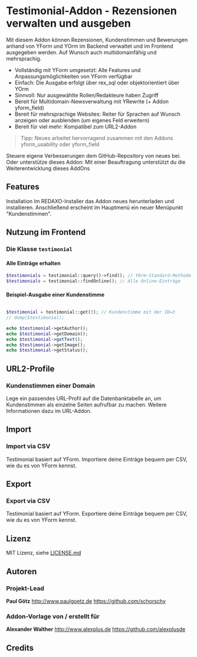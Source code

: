 # Testimonial-Addon - Rezensionen verwalten und ausgeben

Mit diesem Addon können Rezensionen, Kundenstimmen und Bewerungen anhand von YForm und YOrm im Backend verwaltet und im Frontend ausgegeben werden. Auf Wunsch auch multidomainfähig und mehrsprachig.

* Vollständig mit YForm umgesetzt: Alle Features und Anpassungsmöglichkeiten von YForm verfügbar
* Einfach: Die Ausgabe erfolgt über rex_sql oder objektorientiert über YOrm
* Sinnvoll: Nur ausgewählte Rollen/Redakteure haben Zugriff
* Bereit für Multidomain-Newsverwaltung mit YRewrite (+ Addon yform_field)
* Bereit für mehrsprachige Websites: Reiter für Sprachen auf Wunsch anzeigen oder ausblenden (um eigenes Feld erweitern)
* Bereit für viel mehr: Kompatibel zum URL2-Addon

> Tipp: Neues arbeitet hervorragend zusammen mit den Addons yform_usability oder yform_field

Steuere eigene Verbesserungen dem GitHub-Repository von neues bei. Oder unterstütze dieses Addon: Mit einer Beauftragung unterstützt du die Weiterentwicklung dieses AddOns

## Features

Installation
Im REDAXO-Installer das Addon neues herunterladen und installieren. Anschließend erscheint im Hauptmenü ein neuer Menüpunkt "Kundenstimmen".

## Nutzung im Frontend

### Die Klasse `testimonial`

#### Alle Einträge erhalten

```php
$testimonials = testimonial::query()->find(); // YOrm-Standard-Methode zum Finden von Einträgen, lässt sich mit where(), Limit(), etc. einschränken und Filtern.
$testimonials = testimonial::findOnline(); // Alle Online-Einträge
```

#### Beispiel-Ausgabe einer Kundenstimme

```php

$testimonial = testimonial::get(3); // Kundenstimme mit der ID=3
// dump($testimonial);

echo $testimonial->getAuthor();
echo $testimonial->getDomain();
echo $testimonial->getText();
echo $testimonial->getImage();
echo $testimonial->getStatus();
```


## URL2-Profile

### Kundenstimmen einer Domain

Lege ein passendes URL-Profil auf die Datenbanktabelle an, um Kundenstimmen als einzelne Seiten aufrufbar zu machen. Weitere Informationen dazu im URL-Addon.

## Import

### Import via CSV

Testimonial basiert auf YForm. Importiere deine Einträge bequem per CSV, wie du es von YForm kennst.

## Export

### Export via CSV

Testimonial basiert auf YForm. Exportiere deine Einträge bequem per CSV, wie du es von YForm kennst.

## Lizenz

MIT Lizenz, siehe [LICENSE.md](https://github.com/alexplusde/testimonial/blob/master/LICENSE.md)  

## Autoren

### **Projekt-Lead**

**Paul Götz**
<http://www.paulgoetz.de>
<https://github.com/schorschy>

### Addon-Vorlage von / erstellt für

**Alexander Walther**
<http://www.alexplus.de>
<https://github.com/alexplusde>

## Credits
